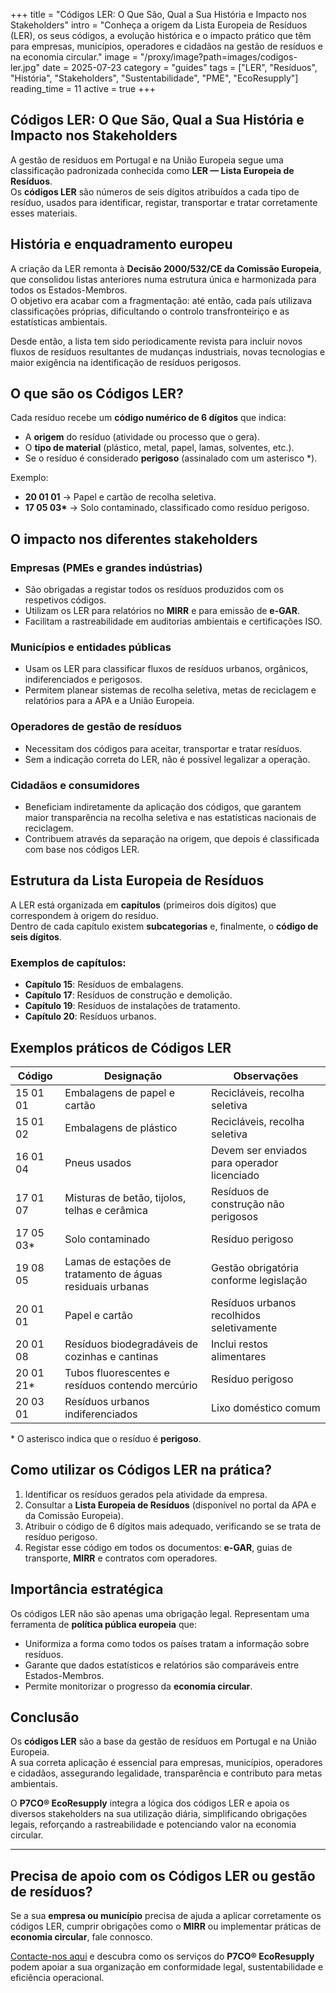 +++
title = "Códigos LER: O Que São, Qual a Sua História e Impacto nos Stakeholders"
intro = "Conheça a origem da Lista Europeia de Resíduos (LER), os seus códigos, a evolução histórica e o impacto prático que têm para empresas, municípios, operadores e cidadãos na gestão de resíduos e na economia circular."
image = "/proxy/image?path=images/codigos-ler.jpg"
date = 2025-07-23
category = "guides"
tags = ["LER", "Resíduos", "História", "Stakeholders", "Sustentabilidade", "PME", "EcoResupply"]
reading_time = 11
active = true
+++

## Códigos LER: O Que São, Qual a Sua História e Impacto nos Stakeholders

A gestão de resíduos em Portugal e na União Europeia segue uma classificação padronizada conhecida como **LER — Lista Europeia de Resíduos**.  
Os **códigos LER** são números de seis dígitos atribuídos a cada tipo de resíduo, usados para identificar, registar, transportar e tratar corretamente esses materiais.

## História e enquadramento europeu

A criação da LER remonta à **Decisão 2000/532/CE da Comissão Europeia**, que consolidou listas anteriores numa estrutura única e harmonizada para todos os Estados-Membros.  
O objetivo era acabar com a fragmentação: até então, cada país utilizava classificações próprias, dificultando o controlo transfronteiriço e as estatísticas ambientais.  

Desde então, a lista tem sido periodicamente revista para incluir novos fluxos de resíduos resultantes de mudanças industriais, novas tecnologias e maior exigência na identificação de resíduos perigosos.  

## O que são os Códigos LER?

Cada resíduo recebe um **código numérico de 6 dígitos** que indica:

- A **origem** do resíduo (atividade ou processo que o gera).  
- O **tipo de material** (plástico, metal, papel, lamas, solventes, etc.).  
- Se o resíduo é considerado **perigoso** (assinalado com um asterisco *).  

Exemplo:  
- **20 01 01** → Papel e cartão de recolha seletiva.  
- **17 05 03\*** → Solo contaminado, classificado como resíduo perigoso.  

## O impacto nos diferentes stakeholders

### Empresas (PMEs e grandes indústrias)  
- São obrigadas a registar todos os resíduos produzidos com os respetivos códigos.  
- Utilizam os LER para relatórios no **MIRR** e para emissão de **e-GAR**.  
- Facilitam a rastreabilidade em auditorias ambientais e certificações ISO.  

### Municípios e entidades públicas  
- Usam os LER para classificar fluxos de resíduos urbanos, orgânicos, indiferenciados e perigosos.  
- Permitem planear sistemas de recolha seletiva, metas de reciclagem e relatórios para a APA e a União Europeia.  

### Operadores de gestão de resíduos  
- Necessitam dos códigos para aceitar, transportar e tratar resíduos.  
- Sem a indicação correta do LER, não é possível legalizar a operação.  

### Cidadãos e consumidores  
- Beneficiam indiretamente da aplicação dos códigos, que garantem maior transparência na recolha seletiva e nas estatísticas nacionais de reciclagem.  
- Contribuem através da separação na origem, que depois é classificada com base nos códigos LER.  

## Estrutura da Lista Europeia de Resíduos

A LER está organizada em **capítulos** (primeiros dois dígitos) que correspondem à origem do resíduo.  
Dentro de cada capítulo existem **subcategorias** e, finalmente, o **código de seis dígitos**.  

### Exemplos de capítulos:
- **Capítulo 15**: Resíduos de embalagens.  
- **Capítulo 17**: Resíduos de construção e demolição.  
- **Capítulo 19**: Resíduos de instalações de tratamento.  
- **Capítulo 20**: Resíduos urbanos.  

## Exemplos práticos de Códigos LER

| Código | Designação | Observações |
|--------|------------|-------------|
| 15 01 01 | Embalagens de papel e cartão | Recicláveis, recolha seletiva |
| 15 01 02 | Embalagens de plástico | Recicláveis, recolha seletiva |
| 16 01 04 | Pneus usados | Devem ser enviados para operador licenciado |
| 17 01 07 | Misturas de betão, tijolos, telhas e cerâmica | Resíduos de construção não perigosos |
| 17 05 03* | Solo contaminado | Resíduo perigoso |
| 19 08 05 | Lamas de estações de tratamento de águas residuais urbanas | Gestão obrigatória conforme legislação |
| 20 01 01 | Papel e cartão | Resíduos urbanos recolhidos seletivamente |
| 20 01 08 | Resíduos biodegradáveis de cozinhas e cantinas | Inclui restos alimentares |
| 20 01 21* | Tubos fluorescentes e resíduos contendo mercúrio | Resíduo perigoso |
| 20 03 01 | Resíduos urbanos indiferenciados | Lixo doméstico comum |

\* O asterisco indica que o resíduo é **perigoso**.

## Como utilizar os Códigos LER na prática?

1. Identificar os resíduos gerados pela atividade da empresa.  
2. Consultar a **Lista Europeia de Resíduos** (disponível no portal da APA e da Comissão Europeia).  
3. Atribuir o código de 6 dígitos mais adequado, verificando se se trata de resíduo perigoso.  
4. Registar esse código em todos os documentos: **e-GAR**, guias de transporte, **MIRR** e contratos com operadores.  

## Importância estratégica

Os códigos LER não são apenas uma obrigação legal. Representam uma ferramenta de **política pública europeia** que:  
- Uniformiza a forma como todos os países tratam a informação sobre resíduos.  
- Garante que dados estatísticos e relatórios são comparáveis entre Estados-Membros.  
- Permite monitorizar o progresso da **economia circular**.  

## Conclusão

Os **códigos LER** são a base da gestão de resíduos em Portugal e na União Europeia.  
A sua correta aplicação é essencial para empresas, municípios, operadores e cidadãos, assegurando legalidade, transparência e contributo para metas ambientais.  

O **P7CO® EcoResupply** integra a lógica dos códigos LER e apoia os diversos stakeholders na sua utilização diária, simplificando obrigações legais, reforçando a rastreabilidade e potenciando valor na economia circular.  

---

## Precisa de apoio com os Códigos LER ou gestão de resíduos?

Se a sua **empresa ou município** precisa de ajuda a aplicar corretamente os códigos LER, cumprir obrigações como o **MIRR** ou implementar práticas de **economia circular**, fale connosco.  

[Contacte-nos aqui](/pt/home/contact) e descubra como os serviços do **P7CO® EcoResupply** podem apoiar a sua organização em conformidade legal, sustentabilidade e eficiência operacional.
